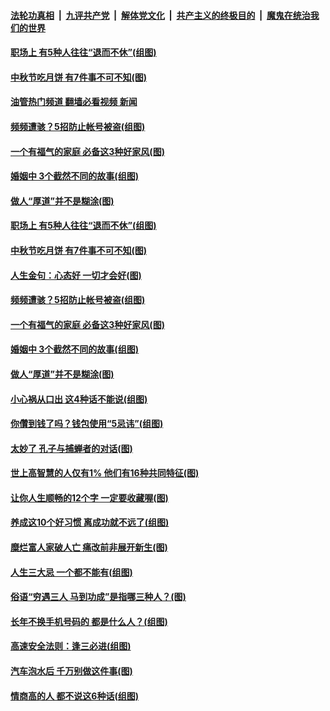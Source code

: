 ####  [法轮功真相](../../../../basic/blob/master/README.md?t=09081901) &nbsp;|&nbsp; [九评共产党](../../../../9ping.md/blob/master/README.md?t=09081901) &nbsp;|&nbsp; [解体党文化](../../../../jtdwh.md/blob/master/README.md?t=09081901)  &nbsp;|&nbsp; [共产主义的终极目的](../../../../gczydzjmd.md/blob/master/README.md?t=09081901) &nbsp;|&nbsp; [魔鬼在统治我们的世界](../../../../mgztzwmdsj.md/blob/master/README.md?t=09081901) 

#### [职场上 有5种人往往“退而不休”(组图)](../pages/p8/1016060.md?t=09081901) 

#### [中秋节吃月饼 有7件事不可不知(图)](../pages/p8/1016192.md?t=09081901) 

#### [油管热门频道 翻墙必看视频 新闻](http://45.76.130.85:81/youtube.html?09081901)

#### [频频遭骇？5招防止帐号被盗(组图)](../pages/p8/1015692.md?t=09081901) 

#### [一个有福气的家庭 必备这3种好家风(图)](../pages/p8/1015992.md?t=09081901) 

#### [婚姻中 3个截然不同的故事(组图)](../pages/p8/1015874.md?t=09081901) 

#### [做人“厚道”并不是糊涂(图)](../pages/p8/1015911.md?t=09081901) 

#### [职场上 有5种人往往“退而不休”(组图)](../pages/p8/1016060.md?t=09081901) 

#### [中秋节吃月饼 有7件事不可不知(图)](../pages/p8/1016192.md?t=09081901) 

#### [人生金句：心态好 一切才会好(图)](../pages/p8/1016169.md?t=09081901) 

#### [频频遭骇？5招防止帐号被盗(组图)](../pages/p8/1015692.md?t=09081901) 

#### [一个有福气的家庭 必备这3种好家风(图)](../pages/p8/1015992.md?t=09081901) 

#### [婚姻中 3个截然不同的故事(组图)](../pages/p8/1015874.md?t=09081901) 

#### [做人“厚道”并不是糊涂(图)](../pages/p8/1015911.md?t=09081901) 

#### [小心祸从口出 这4种话不能说(组图)](../pages/p8/1015727.md?t=09081901) 

#### [你儹到钱了吗？钱包使用“5忌讳”(组图)](../pages/p8/1015691.md?t=09081901) 

#### [太妙了 孔子与捕蝉者的对话(图)](../pages/p8/1016022.md?t=09081901) 

#### [世上高智慧的人仅有1% 他们有16种共同特征(图)](../pages/p8/1015958.md?t=09081901) 

#### [让你人生顺畅的12个字 一定要收藏喔(图)](../pages/p8/1015909.md?t=09081901) 

#### [养成这10个好习惯 离成功就不远了(组图)](../pages/p8/1015957.md?t=09081901) 

#### [糜烂富人家破人亡 痛改前非展开新生(图)](../pages/p8/1015765.md?t=09081901) 

#### [人生三大忌 一个都不能有(组图)](../pages/p8/1015363.md?t=09081901) 

#### [俗语“穷遇三人 马到功成”是指哪三种人？(图)](../pages/p8/1015899.md?t=09081901) 

#### [长年不换手机号码的 都是什么人？(组图)](../pages/p8/1015862.md?t=09081901) 

#### [高速安全法则：逢三必进(组图)](../pages/p8/1015688.md?t=09081901) 

#### [汽车泡水后 千万别做这件事(图)](../pages/p8/1015519.md?t=09081901) 

#### [情商高的人 都不说这6种话(组图)](../pages/p8/1014601.md?t=09081901) 

<img src='http://gfw-breaker.win/goodnews/indexes/p8.md' width='0px' height='0px'/>
